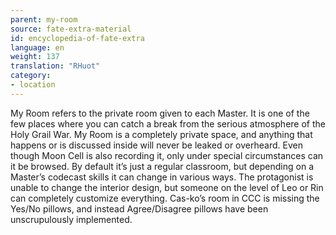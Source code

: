 ```yaml
---
parent: my-room
source: fate-extra-material
id: encyclopedia-of-fate-extra
language: en
weight: 137
translation: "RHuot"
category:
- location
---
```


My Room refers to the private room given to each Master.
It is one of the few places where you can catch a break from the serious atmosphere of the Holy Grail War.
My Room is a completely private space, and anything that happens or is discussed inside will never be leaked or overheard.
Even though Moon Cell is also recording it, only under special circumstances can it be browsed.
By default it’s just a regular classroom, but depending on a Master’s codecast skills it can change in various ways.
The protagonist is unable to change the interior design, but someone on the level of Leo or Rin can completely customize everything.
Cas-ko’s room in CCC is missing the Yes/No pillows, and instead Agree/Disagree pillows have been unscrupulously implemented.
